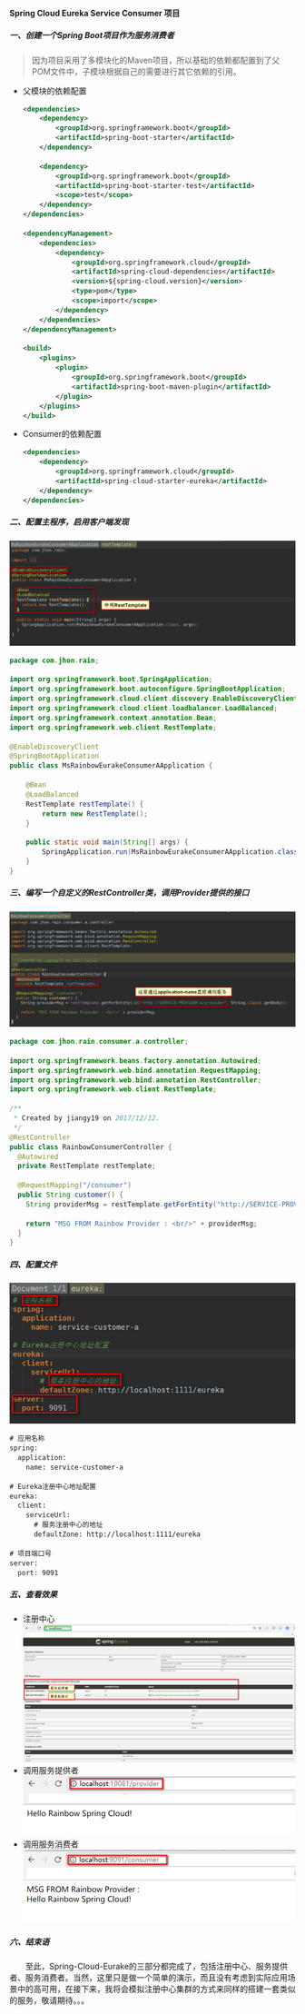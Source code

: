 #### Spring Cloud Eureka Service Consumer 项目

##### 一、创建一个Spring Boot项目作为服务消费者
> 因为项目采用了多模块化的Maven项目，所以基础的依赖都配置到了父POM文件中，子模块根据自己的需要进行其它依赖的引用。

* 父模块的依赖配置
    ```xml
    <dependencies>
        <dependency>
            <groupId>org.springframework.boot</groupId>
            <artifactId>spring-boot-starter</artifactId>
        </dependency>

        <dependency>
            <groupId>org.springframework.boot</groupId>
            <artifactId>spring-boot-starter-test</artifactId>
            <scope>test</scope>
        </dependency>
    </dependencies>

    <dependencyManagement>
        <dependencies>
            <dependency>
                <groupId>org.springframework.cloud</groupId>
                <artifactId>spring-cloud-dependencies</artifactId>
                <version>${spring-cloud.version}</version>
                <type>pom</type>
                <scope>import</scope>
            </dependency>
        </dependencies>
    </dependencyManagement>

    <build>
        <plugins>
            <plugin>
                <groupId>org.springframework.boot</groupId>
                <artifactId>spring-boot-maven-plugin</artifactId>
            </plugin>
        </plugins>
    </build>
    ```
* Consumer的依赖配置
    ```xml
    <dependencies>
        <dependency>
            <groupId>org.springframework.cloud</groupId>
            <artifactId>spring-cloud-starter-eureka</artifactId>
        </dependency>
    </dependencies>
    ```
    
##### 二、配置主程序，启用客户端发现
![Eureka-Consumer-Application](../photos/Eureka-Consumer-Application.png)
```java
package com.jhon.rain;

import org.springframework.boot.SpringApplication;
import org.springframework.boot.autoconfigure.SpringBootApplication;
import org.springframework.cloud.client.discovery.EnableDiscoveryClient;
import org.springframework.cloud.client.loadbalancer.LoadBalanced;
import org.springframework.context.annotation.Bean;
import org.springframework.web.client.RestTemplate;

@EnableDiscoveryClient
@SpringBootApplication
public class MsRainbowEurakeConsumerAApplication {

	@Bean
	@LoadBalanced
	RestTemplate restTemplate() {
		return new RestTemplate();
	}

	public static void main(String[] args) {
		SpringApplication.run(MsRainbowEurakeConsumerAApplication.class, args);
	}
}
```

##### 三、编写一个自定义的RestController类，调用Provider提供的接口
![Consumer-RestController](../photos/Consumer-RestController.png)
```java
package com.jhon.rain.consumer.a.controller;

import org.springframework.beans.factory.annotation.Autowired;
import org.springframework.web.bind.annotation.RequestMapping;
import org.springframework.web.bind.annotation.RestController;
import org.springframework.web.client.RestTemplate;

/**
 * Created by jiangy19 on 2017/12/12.
 */
@RestController
public class RainbowConsumerController {
  @Autowired
  private RestTemplate restTemplate;

  @RequestMapping("/consumer")
  public String customer() {
    String providerMsg = restTemplate.getForEntity("http://SERVICE-PROVIDER-A/provider", String.class).getBody();

    return "MSG FROM Rainbow Provider : <br/>" + providerMsg;
  }
}

```

##### 四、配置文件
![Consumer-Configuration-file](../photos/Consumer-Configuration-file.png)
```xml
# 应用名称
spring:
  application:
    name: service-customer-a

# Eureka注册中心地址配置
eureka:
  client:
    serviceUrl:
      # 服务注册中心的地址
      defaultZone: http://localhost:1111/eureka
      
# 项目端口号
server:
  port: 9091

```

##### 五、查看效果
* 注册中心
![Eurake-Registration-View](../photos/Eurake-Registration-View.png)
* 调用服务提供者
![Eurake-Call-Provider](../photos/Eurake-Call-Provider.png)
* 调用服务消费者
![Eurake-Call-Consumer](../photos/Eurake-Call-Consumer.png)


##### 六、结束语
　　至此，Spring-Cloud-Eurake的三部分都完成了，包括注册中心、服务提供者、服务消费者。当然，这里只是做一个简单的演示，而且没有考虑到实际应用场景中的高可用，在接下来，我将会模拟注册中心集群的方式来同样的搭建一套类似的服务，敬请期待。。。
